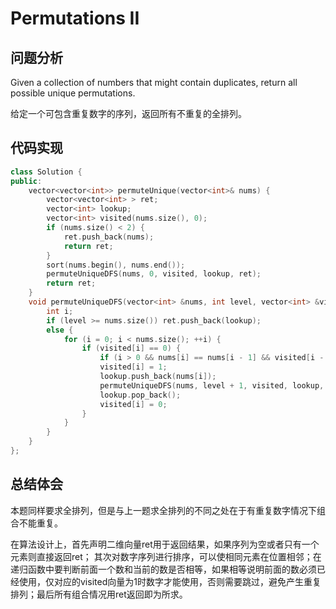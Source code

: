 #  Permutations II

## 问题分析
Given a collection of numbers that might contain duplicates, return all possible unique permutations.

给定一个可包含重复数字的序列，返回所有不重复的全排列。

## 代码实现
``` C++
class Solution {
public:
    vector<vector<int>> permuteUnique(vector<int>& nums) {
        vector<vector<int> > ret;
        vector<int> lookup;
        vector<int> visited(nums.size(), 0);
        if (nums.size() < 2) {
            ret.push_back(nums);
            return ret;
        }
        sort(nums.begin(), nums.end());
        permuteUniqueDFS(nums, 0, visited, lookup, ret);
        return ret;
    }
    void permuteUniqueDFS(vector<int> &nums, int level, vector<int> &visited, vector<int> &lookup, vector<vector<int> > &ret) {
        int i;
        if (level >= nums.size()) ret.push_back(lookup);
        else {
            for (i = 0; i < nums.size(); ++i) {
                if (visited[i] == 0) {
                    if (i > 0 && nums[i] == nums[i - 1] && visited[i - 1] == 0) continue;
                    visited[i] = 1;
                    lookup.push_back(nums[i]);
                    permuteUniqueDFS(nums, level + 1, visited, lookup, ret);
                    lookup.pop_back();
                    visited[i] = 0;
                }
            }
        }
    }
};
```

## 总结体会

本题同样要求全排列，但是与上一题求全排列的不同之处在于有重复数字情况下组合不能重复。

在算法设计上，首先声明二维向量ret用于返回结果，如果序列为空或者只有一个元素则直接返回ret； 其次对数字序列进行排序，可以使相同元素在位置相邻；在递归函数中要判断前面一个数和当前的数是否相等，如果相等说明前面的数必须已经使用，仅对应的visited向量为1时数字才能使用，否则需要跳过，避免产生重复排列；最后所有组合情况用ret返回即为所求。
